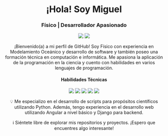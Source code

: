 <!-- Encabezado -->
<h1 align="center">¡Hola! Soy Miguel </h1>
<h3 align="center">Físico | Desarrollador Apasionado</h3>

<!-- Iconos de redes sociales -->
<p align="center">
  <a href="https://www.linkedin.com/in/mapsm12/"><img src="https://img.shields.io/badge/-LinkedIn-0077B5?style=flat&logo=linkedin&logoColor=white"/></a>
  <a href="https://github.com/mapsm12/"><img src="https://img.shields.io/badge/-GitHub-181717?style=flat&logo=github&logoColor=white"/></a>
</p>

<!-- Descripción -->
<p align="center">
  ¡Bienvenido(a) a mi perfil de GitHub! Soy Físico con experiencia en Modelamiento Oceánico y  desarrollo de software  y también poseo una formación técnica en computación e informática. Me apasiona la aplicación de la programación en la ciencia y cuento con habilidades en varios lenguajes de programación.
</p>

<!-- Habilidades -->
<h4 align="center">Habilidades Técnicas</h4>
<p align="center">
  <img src="https://img.shields.io/badge/-Python-3776AB?style=flat&logo=python&logoColor=white"/>
  <img src="https://img.shields.io/badge/-Java-007396?style=flat&logo=java&logoColor=white"/>
  <img src="https://img.shields.io/badge/-C%23-239120?style=flat&logo=c-sharp&logoColor=white"/>
  <img src="https://img.shields.io/badge/-JavaScript-F7DF1E?style=flat&logo=javascript&logoColor=black"/>
  <img src="https://img.shields.io/badge/-Angular-DD0031?style=flat&logo=angular&logoColor=white"/>
</p>

<!-- Detalles adicionales -->
<p align="center">
  💡 Me especializo en el desarrollo de scripts para propósitos científicos utilizando Python. Además, tengo experiencia en el desarrollo web utilizando Angular a nivel básico y Django para backend.
</p>

<!-- Nota -->
<p align="center">
  ℹ️ Siéntete libre de explorar mis repositorios y proyectos. ¡Espero que encuentres algo interesante!
</p>

